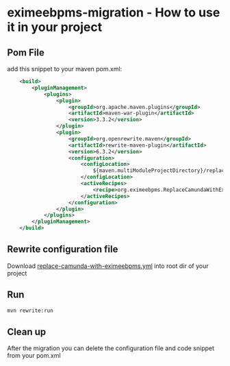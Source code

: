 # eximeebpms-migration - How to use it in your project


## Pom File

add this snippet to your maven pom.xml:
```xml
    <build>
        <pluginManagement>
            <plugins>
                <plugin>
                    <groupId>org.apache.maven.plugins</groupId>
                    <artifactId>maven-war-plugin</artifactId>
                    <version>3.3.2</version>
                </plugin>
                <plugin>
                    <groupId>org.openrewrite.maven</groupId>
                    <artifactId>rewrite-maven-plugin</artifactId>
                    <version>6.3.2</version>
                    <configuration>
                        <configLocation>
                            ${maven.multiModuleProjectDirectory}/replace-camunda-with-eximeebpms.yml
                        </configLocation>
                        <activeRecipes>
                            <recipe>org.eximeebpms.ReplaceCamundaWithEximeeBPMS</recipe>
                        </activeRecipes>
                    </configuration>
                </plugin>
            </plugins>
        </pluginManagement>
    </build>
```

## Rewrite configuration file
Download [replace-camunda-with-eximeebpms.yml](replace-camunda-with-eximeebpms.yml) into root dir of your project

## Run 
```bash
mvn rewrite:run
```

## Clean up

After the migration you can delete the configuration file and code snippet from your pom.xml
